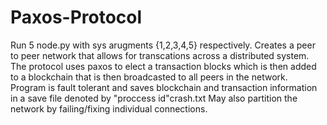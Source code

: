 # Paxos-Protocol
Run 5 node.py with sys arugments {1,2,3,4,5} respectively. Creates a peer to peer network that allows for transcations across a distributed system.
The protocol uses paxos to elect a transaction blocks which is then added to a blockchain that is then broadcasted to all peers in the network.
Program is fault tolerant and saves blockchain and transaction information in a save file denoted by "proccess id"crash.txt
May also partition the network by failing/fixing individual connections.
